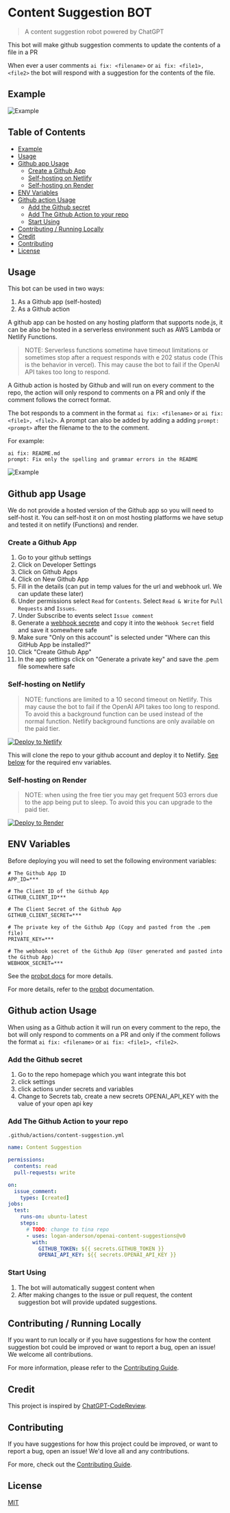 # Content Suggestion BOT

> A content suggestion robot powered by ChatGPT

This bot will make github suggestion comments to update the contents of a file in a PR

When ever a user comments `ai fix: <filename>` or `ai fix: <file1>, <file2>` the bot will respond with a suggestion for the contents of the file.

## Example

![Example](http://res.cloudinary.com/forestry-demo/image/upload/v1688483462/blog-media/supercharge-markdown-blog/Screenshot_2023-07-04_at_11.03.24_AM_bfqnld.png)

## Table of Contents

- [Example](#example)
- [Usage](#usage)
- [Github app Usage](#github-app-usage)
  - [Create a Github App](#create-a-github-app)
  - [Self-hosting on Netlify](#self-hosting-on-netlify)
  - [Self-hosting on Render](#self-hosting-on-render)
- [ENV Variables](#env-variables)
- [Github action Usage](#github-action-usage)
  - [Add the Github secret](#add-the-github-secret)
  - [Add The Github Action to your repo](#add-the-github-action-to-your-repo)
  - [Start Using](#start-using)
- [Contributing / Running Locally](#contributing---running-locally)
- [Credit](#credit)
- [Contributing](#contributing)
- [License](#license)

## Usage

This bot can be used in two ways:

1. As a Github app (self-hosted)
2. As a Github action

A github app can be hosted on any hosting platform that supports node.js, it can be also be hosted in a serverless environment such as AWS Lambda or Netlify Functions.

> NOTE: Serverless functions sometime have timeout limitations or sometimes stop after a request responds with e 202 status code (This is the behavior in vercel). This may cause the bot to fail if the OpenAI API takes too long to respond.

A Github action is hosted by Github and will run on every comment to the repo, the action will only respond to comments on a PR and only if the comment follows the correct format.

The bot responds to a comment in the format `ai fix: <filename>` or `ai fix: <file1>, <file2>`. A prompt can also be added by adding a adding `prompt: <prompt>` after the filename to the to the comment.

For example:

```
ai fix: README.md
prompt: Fix only the spelling and grammar errors in the README
```

![Example](http://res.cloudinary.com/forestry-demo/image/upload/v1688736596/blog-media/supercharge-markdown-blog/Screenshot_2023-07-07_at_8.41.32_AM_xsoswd.png)

## Github app Usage

We do not provide a hosted version of the Github app so you will need to self-host it. You can self-host it on on most hosting platforms we have setup and tested it on netlify (Functions) and render.

### Create a Github App

1. Go to your github settings
2. Click on Developer Settings
3. Click on Github Apps
4. Click on New Github App
5. Fill in the details (can put in temp values for the url and webhook url. We can update these later)
6. Under permissions select `Read` for `Contents`. Select `Read & Write` for `Pull Requests` and `Issues`.
7. Under Subscribe to events select `Issue comment`
8. Generate a [webhook secrete](https://docs.github.com/en/webhooks-and-events/webhooks/securing-your-webhooks) and copy it into the `Webhook Secret` field and save it somewhere safe
9. Make sure "Only on this account" is selected under "Where can this GitHub App be installed?"
10. Click "Create Github App"
11. In the app settings click on "Generate a private key" and save the .pem file somewhere safe

### Self-hosting on Netlify

> NOTE: functions are limited to a 10 second timeout on Netlify. This may cause the bot to fail if the OpenAI API takes too long to respond.
> To avoid this a background function can be used instead of the normal function. Netlify background functions are only available on the paid tier.

[![Deploy to Netlify](https://www.netlify.com/img/deploy/button.svg)](https://app.netlify.com/start/deploy?repository=https://github.com/tinacms/ai-content)

This will clone the repo to your github account and deploy it to Netlify. [See below](#env-variables) for the required env variables.

### Self-hosting on Render

> NOTE: when using the free tier you may get frequent 503 errors due to the app being put to sleep. To avoid this you can upgrade to the paid tier.

[![Deploy to Render](https://render.com/images/deploy-to-render-button.svg)](https://render.com/deploy?repo=https://github.com/tinacms/ai-content)

## ENV Variables

Before deploying you will need to set the following environment variables:

```env
# The Github App ID
APP_ID=***

# The Client ID of the Github App
GITHUB_CLIENT_ID***

# The Client Secret of the Github App
GITHUB_CLIENT_SECRET=***

# The private key of the Github App (Copy and pasted from the .pem file)
PRIVATE_KEY=***

# The webhook secret of the Github App (User generated and pasted into the Github App)
WEBHOOK_SECRET=***
```

See the [probot docs](https://probot.github.io/docs/configuration/) for more details.

For more details, refer to the [probot](https://probot.github.io/docs/development/#manually-configuring-a-github-app) documentation.

## Github action Usage

When using as a Github action it will run on every comment to the repo, the bot will only respond to comments on a PR and only if the comment follows the format `ai fix: <filename>` or `ai fix: <file1>, <file2>`.

### Add the Github secret

1. Go to the repo homepage which you want integrate this bot
2. click settings
3. click actions under secrets and variables
4. Change to Secrets tab, create a new secrets OPENAI_API_KEY with the value of your open api key

### Add The Github Action to your repo

`.github/actions/content-suggestion.yml`

```yml
name: Content Suggestion

permissions:
  contents: read
  pull-requests: write

on:
  issue_comment:
    types: [created]
jobs:
  test:
    runs-on: ubuntu-latest
    steps:
      # TODO: change to tina repo
      - uses: logan-anderson/openai-content-suggestions@v0
        with:
          GITHUB_TOKEN: ${{ secrets.GITHUB_TOKEN }}
          OPENAI_API_KEY: ${{ secrets.OPENAI_API_KEY }}
```

### Start Using

1. The bot will automatically suggest content when
2. After making changes to the issue or pull request, the content suggestion bot will provide updated suggestions.

## Contributing / Running Locally

If you want to run locally or if you have suggestions for how the content suggestion bot could be improved or want to report a bug, open an issue! We welcome all contributions.

For more information, please refer to the [Contributing Guide](CONTRIBUTING.md).

## Credit

This project is inspired by [ChatGPT-CodeReview](https://github.com/anc95/ChatGPT-CodeReview).

## Contributing

If you have suggestions for how this project could be improved, or want to report a bug, open an issue! We'd love all and any contributions.

For more, check out the [Contributing Guide](CONTRIBUTING.md).

## License

[MIT](LICENSE)
